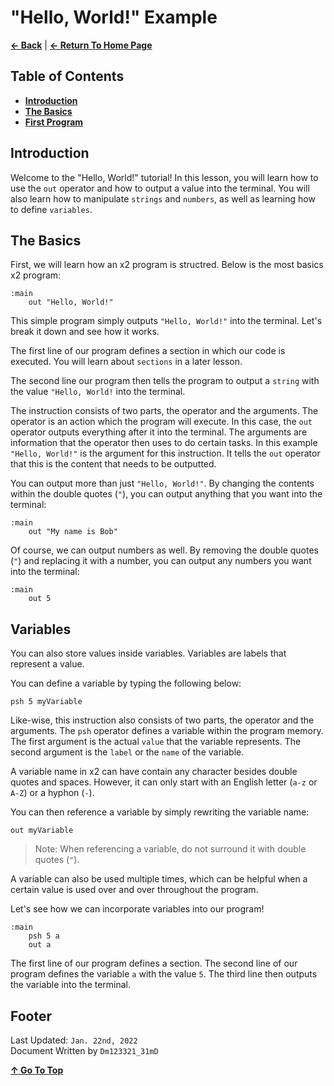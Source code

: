 # "Hello, World!" Example

[**← Back**](tutorials.md#tutorials) | [**← Return To Home Page**](../../README.md#x2)

## Table of Contents
- [**Introduction**](#introduction)
- [**The Basics**](#the-basics)
- [**First Program**](#first-program)

## Introduction

Welcome to the "Hello, World!" tutorial! In this lesson, you will learn how to use the `out` operator and how to output a value into the terminal. You will also learn how to manipulate `strings` and `numbers`, as well as learning how to define `variables`.

## The Basics

First, we will learn how an x2 program is structred. Below is the most basics x2 program:

```xt
:main
    out "Hello, World!"
```

This simple program simply outputs `"Hello, World!"` into the terminal. Let's break it down and see how it works.

The first line of our program defines a section in which our code is executed. You will learn about `sections` in a later lesson.

The second line our program then tells the program to output a `string` with the value `"Hello, World!` into the terminal.

The instruction consists of two parts, the operator and the arguments. The operator is an action which the program will execute. In this case, the `out` operator outputs everything after it into the terminal. The arguments are information that the operator then uses to do certain tasks. In this example `"Hello, World!"` is the argument for this instruction. It tells the `out` operator that this is the content that needs to be outputted.

You can output more than just `"Hello, World!"`. By changing the contents within the double quotes (`"`), you can output anything that you want into the terminal:

```
:main
    out "My name is Bob"
```

Of course, we can output numbers as well. By removing the double quotes (`"`) and replacing it with a number, you can output any numbers you want into the terminal:

```
:main
    out 5
```

## Variables

You can also store values inside variables. Variables are labels that represent a value. 

You can define a variable by typing the following below:

```
psh 5 myVariable
```

Like-wise, this instruction also consists of two parts, the operator and the arguments. The `psh` operator defines a variable within the program memory. The first argument is the actual `value` that the variable represents. The second argument is the `label` or the `name` of the variable.

A variable name in x2 can have contain any character besides double quotes and spaces. However, it can only start with an English letter (`a-z` or `A-Z`) or a hyphon (`-`).

You can then reference a variable by simply rewriting the variable name:

```
out myVariable
```

> Note: When referencing a variable, do not surround it with double quotes (`"`).

A variable can also be used multiple times, which can be helpful when a certain value is used over and over throughout the program.

Let's see how we can incorporate variables into our program!

```
:main
    psh 5 a
    out a
```

The first line of our program defines a section. The second line of our program defines the variable `a` with the value `5`. The third line then outputs the variable into the terminal.

## Footer

Last Updated: `Jan. 22nd, 2022` <br>
Document Written by `Dm123321_31mD`

[**↑ Go To Top**](#"hello,-world!"-example)